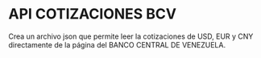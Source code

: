 # API COTIZACIONES BCV
Crea un archivo json que permite leer la cotizaciones de USD, EUR y CNY directamente de la página del BANCO CENTRAL DE VENEZUELA.
